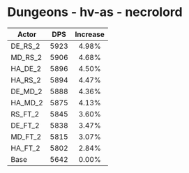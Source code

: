 # Dungeons - hv-as - necrolord
| Actor | DPS | Increase |
|---|:---:|:---:|
|DE_RS_2|5923|4.98%|
|MD_RS_2|5906|4.68%|
|HA_DE_2|5896|4.50%|
|HA_RS_2|5894|4.47%|
|DE_MD_2|5888|4.36%|
|HA_MD_2|5875|4.13%|
|RS_FT_2|5845|3.60%|
|DE_FT_2|5838|3.47%|
|MD_FT_2|5815|3.07%|
|HA_FT_2|5802|2.84%|
|Base|5642|0.00%|

